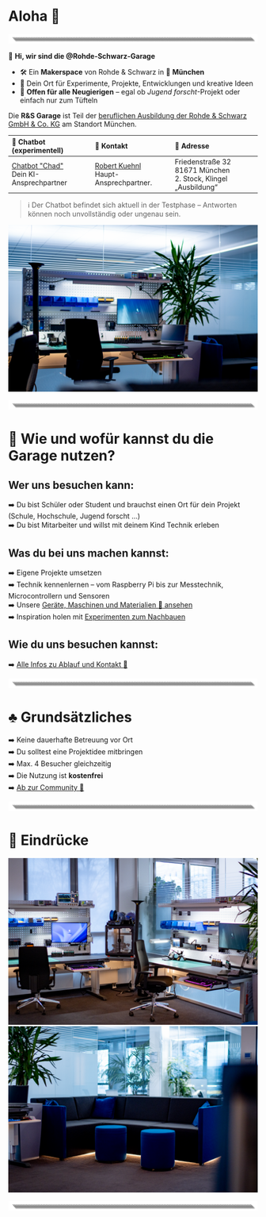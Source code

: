 # Aloha 🌺  
![Banner](https://github.com/Rohde-Schwarz-Garage/.github/blob/main/ressources/graphics/2024_03_13_Trennbanner_GitHub_Grey_Transparent.png?raw=true)

👋 **Hi, wir sind die @Rohde-Schwarz-Garage**  

- 🛠 Ein **Makerspace** von Rohde & Schwarz in 📍 **München**  
- 🧪 Dein Ort für Experimente, Projekte, Entwicklungen und kreative Ideen  
- 🎫 **Offen für alle Neugierigen** – egal ob *Jugend forscht*-Projekt oder einfach nur zum Tüfteln  

Die **R&S Garage** ist Teil der [beruflichen Ausbildung der Rohde & Schwarz GmbH & Co. KG](https://www.rohde-schwarz.com/de/karriere/schueler-innen/standorte/muenchen_252933.html) am Standort München.  

| 💬 Chatbot (experimentell) | 📧 Kontakt | 📍 Adresse |
| :--- | :--- | :--- |
| [Chatbot "Chad"](https://rohde-schwarz-garage.darko.industries:443/webhook/56e4c300-8270-46b9-a5e3-57e1ab1504b5/chat) <br> Dein KI-Ansprechpartner | [Robert Kuehnl](mailto:robert.kuehnl@rohde-schwarz.com) <br> Haupt-Ansprechpartner. | Friedenstraße 32 <br> 81671 München <br> 2. Stock, Klingel „Ausbildung“ |

> ℹ️ Der Chatbot befindet sich aktuell in der Testphase – Antworten können noch unvollständig oder ungenau sein.


![Titelbild](https://github.com/Rohde-Schwarz-Garage/.github/blob/main/ressources/pictures/Garage_10.png?raw=true)  

![Trenner](https://github.com/Rohde-Schwarz-Garage/.github/blob/main/ressources/graphics/2024_03_13_Trennbanner_GitHub_Grey_Transparent.png?raw=true)  

# 👟 Wie und wofür kannst du die Garage nutzen?

## Wer uns besuchen kann:
➡️ Du bist Schüler oder Student und brauchst einen Ort für dein Projekt (Schule, Hochschule, Jugend forscht ...)  
➡️ Du bist Mitarbeiter und willst mit deinem Kind Technik erleben

## Was du bei uns machen kannst:
➡️ Eigene Projekte umsetzen  
➡️ Technik kennenlernen – vom Raspberry Pi bis zur Messtechnik, Microcontrollern und Sensoren  
➡️ Unsere [Geräte, Maschinen und Materialien 🤖 ansehen](/documentation/02_maschinen_geräte_material.md)  
➡️ Inspiration holen mit [Experimenten zum Nachbauen](/documentation/03_projekte_und_experimente.md)  

## Wie du uns besuchen kannst:
➡️ [Alle Infos zu Ablauf und Kontakt 📯](/documentation/01_abläufe_und_kontakt.md)

![Trenner](https://github.com/Rohde-Schwarz-Garage/.github/blob/main/ressources/graphics/2024_03_13_Trennbanner_GitHub_Grey_Transparent.png?raw=true)  

# ♣️ Grundsätzliches

➡️ Keine dauerhafte Betreuung vor Ort  
➡️ Du solltest eine Projektidee mitbringen  
➡️ Max. 4 Besucher gleichzeitig  
➡️ Die Nutzung ist **kostenfrei**  
➡️ [Ab zur Community 🦄](https://github.com/orgs/Rohde-Schwarz-Garage/discussions)

![Trenner](https://github.com/Rohde-Schwarz-Garage/.github/blob/main/ressources/graphics/2024_03_13_Trennbanner_GitHub_Grey_Transparent.png?raw=true)  

# 📸 Eindrücke

![Ausstattung](https://github.com/Rohde-Schwarz-Garage/.github/blob/main/ressources/pictures/Garage_03.png?raw=true)  
![Projekte](https://github.com/Rohde-Schwarz-Garage/.github/blob/main/ressources/pictures/Garage_09.png?raw=true)  

![Trenner](https://github.com/Rohde-Schwarz-Garage/.github/blob/main/ressources/graphics/2024_03_13_Trennbanner_GitHub_Grey_Transparent.png?raw=true)  
